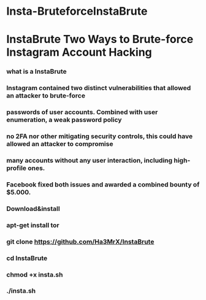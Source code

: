 # Insta-BruteforceInstaBrute
# InstaBrute Two Ways to Brute-force Instagram Account Hacking
### what is a InstaBrute
### Instagram contained two distinct vulnerabilities that allowed an attacker to brute-force
### passwords of user accounts. Combined with user enumeration, a weak password policy
### no 2FA nor other mitigating security controls, this could have allowed an attacker to compromise 
### many accounts without any user interaction, including high-profile ones. 
### Facebook fixed both issues and awarded a combined bounty of $5.000.
### Download&install
### apt-get install tor
### git clone https://github.com/Ha3MrX/InstaBrute
### cd InstaBrute
### chmod +x insta.sh
### ./insta.sh
